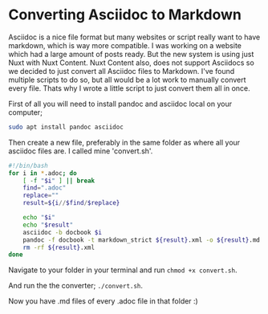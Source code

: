 # Converting Asciidoc to Markdown

Asciidoc is a nice file format but many websites or script really want to have markdown, which is way more compatible. I was working on a website which had a large amount of posts ready. But the new system is using just Nuxt with Nuxt Content. Nuxt Content also, does not support Asciidocs so we decided to just convert all Asciidoc files to Markdown. I've found multiple scripts to do so, but all would be a lot work to manually convert every file. Thats why I wrote a little script to just convert them all in once.

First of all you will need to install pandoc and asciidoc local on your computer;

```bash
sudo apt install pandoc asciidoc
```

Then create a new file, preferably in the same folder as where all your asciidoc files are. I called mine 'convert.sh'.

```bash
#!/bin/bash
for i in *.adoc; do
    [ -f "$i" ] || break        
    find=".adoc"
    replace=""
    result=${i//$find/$replace}

    echo "$i"
    echo "$result"
    asciidoc -b docbook $i
    pandoc -f docbook -t markdown_strict ${result}.xml -o ${result}.md
    rm -rf ${result}.xml
done
```

Navigate to your folder in your terminal and run `chmod +x convert.sh`.

And run the the converter; `./convert.sh`.

Now you have .md files of every .adoc file in that folder :)
